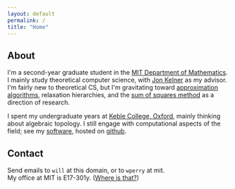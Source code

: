```yaml
---
layout: default
permalink: /
title: "Home"
---
```


## About

I'm a second-year graduate student in the [MIT Department of Mathematics](http://math.mit.edu). I mainly study theoretical computer science, with [Jon Kelner](http://math.mit.edu/~kelner/) as my advisor. I'm fairly new to theoretical CS, but I'm gravitating toward [approximation algorithms](http://en.wikipedia.org/wiki/Approximation_algorithm), relaxation hierarchies, and the [sum of squares method](http://en.wikipedia.org/wiki/Sum-of-squares_optimization) as a direction of research. 

I spent my undergraduate years at [Keble College, Oxford](http://www.keble.ox.ac.uk/), mainly thinking about algebraic topology. I still engage with computational aspects of the field; see my [software](/software/), hosted on [github](http://github.com/willperry).

## Contact
Send emails to `will` at this domain, or to `wperry` at mit.  
My office at MIT is E17-301y. ([Where is that?](/images/office-map.png))

